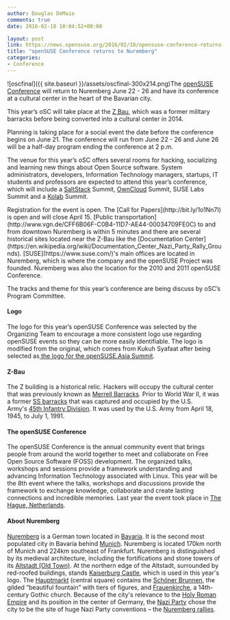 ```yaml
---
author: Douglas DeMaio
comments: true
date: 2016-02-18 10:04:52+00:00

layout: post
link: https://news.opensuse.org/2016/02/18/opensuse-conference-returns-to-nuremberg/
title: "openSUSE Conference returns to Nuremberg"
categories:
- Conference
---
```

![oscfinal]({{ site.baseurl }}/assets/oscfinal-300x214.png)The [openSUSE Conference](https://events.opensuse.org/conference/oSC16) will return to Nuremberg June 22 - 26 and have its conference at a cultural center in the heart of the Bavarian city.

This year’s oSC will take place at the [Z Bau](http://z-bau.com/haus), which was a former military barracks before being converted into a cultural center in 2014.

Planning is taking place for a social event the date before the conference begins on June 21. The conference will run from June 22 - 26 and June 26 will be a half-day program ending the conference at 2 p.m.

The venue for this year’s oSC offers several rooms for hacking, socializing and learning new things about Open Source software. System administrators, developers, Information Technology managers, startups, IT students and professors are expected to attend this year’s conference, which will include a [SaltStack](http://saltstack.com/) Summit, [OwnCloud](https://owncloud.com/) Summit, SUSE Labs Summit and a [Kolab](https://kolab.org/) Summit.

<!-- more -->Registration for the event is open. The [Call for Papers](http://bit.ly/1o1Nn7I) is open and will close April 15. [Public transportation](http://www.vgn.de/CFF6B06F-C0B4-11D7-AE44-00034709FE0C) to and from downtown Nuremberg is within 5 minutes and there are several historical sites located near the Z-Bau like the [Documentation Center](https://en.wikipedia.org/wiki/Documentation_Center_Nazi_Party_Rally_Grounds). [SUSE](https://www.suse.com/)'s main offices are located in Nuremberg, which is where the company and the openSUSE Project was founded. Nuremberg was also the location for the 2010 and 2011 openSUSE Conference.

The tracks and theme for this year’s conference are being discuss by oSC’s Program Committee.


#### **Logo**


The logo for this year’s openSUSE Conference was selected by the Organizing Team to encourage a more consistent logo use regarding openSUSE events so they can be more easily identifiable. The logo is modified from the original, which comes from Kukuh Syafaat after being selected as[ the logo for the openSUSE.Asia Summit](https://news.opensuse.org/2015/10/02/we-have-a-logo-for-opensuse-asia-summit-2015/).


#### **Z-Bau**


The Z building is a historical relic. Hackers will occupy the cultural center that was previously known as [Merrell Barracks](http://www.nbg-mil-com.de/Merrell/me.html). Prior to World War II, it was a former [SS barracks](https://de.wikipedia.org/wiki/SS-Kaserne_%28N%C3%BCrnberg%29) that was captured and occupied by the U.S. Army's [45th Infantry Division](https://en.wikipedia.org/wiki/45th_Infantry_Division_%28United_States%29). It was used by the U.S. Army from April 18, 1945, to July 1, 1991.


#### **The openSUSE Conference**


The openSUSE Conference is the annual community event that brings people from around the world together to meet and collaborate on Free Open Source Software (FOSS) development. The organized talks, workshops and sessions provide a framework understanding and advancing Information Technology associated with Linux. This year will be the 8th event where the talks, workshops and discussions provide the framework to exchange knowledge, collaborate and create lasting connections and incredible memories. Last year the event took place in [The Hague, Netherlands](https://en.wikipedia.org/wiki/The_Hague).


#### **About Nuremberg**


[Nuremberg](https://en.wikipedia.org/wiki/Nuremberg) is a German town located in [Bavaria](https://en.wikipedia.org/wiki/Bavaria). It is the second most populated city in Bavaria behind [Munich](https://en.wikipedia.org/wiki/Munich). Nuremberg is located 170km north of Munich and 224km southeast of Frankfurt. Nuremberg is distinguished by its medieval architecture, including the fortifications and stone towers of its [Altstadt (Old Town)](http://wikitravel.org/en/Nuremberg). At the northern edge of the Altstadt, surrounded by red-roofed buildings, stands [Kaiserburg Castle](https://en.wikipedia.org/wiki/Nuremberg_Castle), which is used in this year's logo. The [Hauptmarkt](http://tourismus.nuernberg.de/en/sightseeing/places-of-interest/further-places-of-interest/d/nuernberger-hauptmarkt.html) (central square) contains the [Schöner Brunnen](https://en.wikipedia.org/wiki/Sch%C3%B6ner_Brunnen), the gilded “beautiful fountain” with tiers of figures, and [Frauenkirche](https://en.wikipedia.org/wiki/Frauenkirche,_Nuremberg), a 14th-century Gothic church. Because of the city's relevance to the [Holy Roman Empire](https://en.wikipedia.org/wiki/Holy_Roman_Empire) and its position in the center of Germany, the [Nazi Party](https://en.wikipedia.org/wiki/Nazi_Party) chose the city to be the site of huge Nazi Party conventions – the [Nuremberg rallies](https://en.wikipedia.org/wiki/Nuremberg_Rally).		
